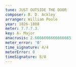 ```yaml
---
tune: JUST OUTSIDE THE DOOR
composer: B. D. Ackley
arranger: William Poole
year: 1826-1888
meter: 7.7.7.3.
key: A♭ Major
anacrusis: 2.6666666666666665
meter_error: '0'
time_signature: 4/4
meterError: 0
timeSignature: 8/8
---
```

